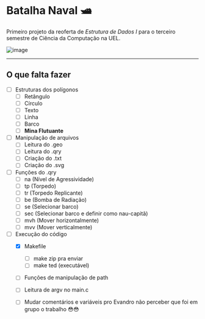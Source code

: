 # Batalha Naval 🛥️
Primeiro projeto da reoferta de *Estrutura de Dados I* para o terceiro semestre de Ciência da Computação na UEL.

![image](https://user-images.githubusercontent.com/92150848/195022753-82b4f00a-f61b-4174-a232-c9f3b6bf56fa.png)

***
## O que falta fazer

- [ ] Estruturas dos polígonos
  - [ ] Retângulo
  - [ ] Círculo
  - [ ] Texto
  - [ ] Linha
  - [ ] Barco
  - [ ] **Mina Flutuante**
- [ ] Manipulação de arquivos
  - [ ] Leitura do .geo
  - [ ] Leitura do .qry
  - [ ] Criação do .txt
  - [ ] Criação do .svg
- [ ] Funções do .qry
  - [ ] na (Nível de Agressividade)
  - [ ] tp (Torpedo)
  - [ ] tr (Torpedo Replicante)
  - [ ] be (Bomba de Radiação)
  - [ ] se (Selecionar barco)
  - [ ] sec (Selecionar barco e definir como nau-capitã)
  - [ ] mvh (Mover horizontalmente)
  - [ ] mvv (Mover verticalmente)
- [ ] Execução do código
  - [x] Makefile
    - [ ] make zip pra enviar
    - [ ] make ted (executável)
  - [ ] Funções de manipulação de path
  - [ ] Leitura de argv no main.c
  - [ ] Mudar comentários e variáveis pro Evandro não perceber que foi em grupo o trabalho 😳😳
  
